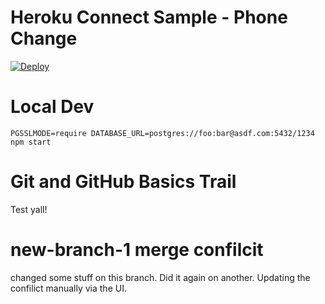 # Heroku Connect Sample - Phone Change

[![Deploy](https://www.herokucdn.com/deploy/button.png)](https://heroku.com/deploy?template=https://github.com/jamesward/heroku-connect-phone-change)

# Local Dev

    PGSSLMODE=require DATABASE_URL=postgres://foo:bar@asdf.com:5432/1234 npm start

# Git and GitHub Basics Trail
Test yall!

# new-branch-1 merge confilcit
changed some stuff on this branch. Did it again on another. Updating the confilict manually via the UI.

